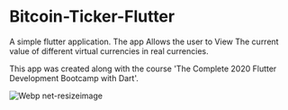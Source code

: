 # Bitcoin-Ticker-Flutter

A simple flutter application.
The app Allows the user to View The current value of different virtual currencies in real currencies.

This app was created along with the course 'The Complete 2020 Flutter Development Bootcamp with Dart'.

![Webp net-resizeimage](https://user-images.githubusercontent.com/22684921/80019956-95d83b80-84d8-11ea-863b-af495e4e55d3.png)
